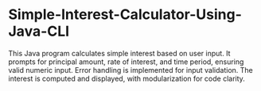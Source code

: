 # Simple-Interest-Calculator-Using-Java-CLI
This Java program calculates simple interest based on user input. It prompts for principal amount, rate of interest, and time period, ensuring valid numeric input. Error handling is implemented for input validation. The interest is computed and displayed, with modularization for code clarity.
